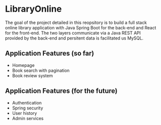 # LibraryOnline
The goal of the project detailed in this reopsitory is to build a full stack online library application with Java Spring Boot for the back-end and React for the front-end. The two layers communicate via a Java REST API provided by the back-end and persitent data is facilitated us MySQL.

## Application Features (so far)
- Homepage
- Book search with pagination
- Book review system

## Application Features (for the future)
- Authentication
- Spring security
- User history
- Admin services

